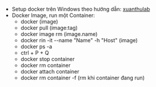 - Setup docker trên Windows theo hướng dẫn: [xuanthulab](https://xuanthulab.net/gioi-thieu-ve-docker-lam-quen-voi-docker-tao-container.html)
- Docker Image, run một Container:
  + docker (image)
  + docker pull (image:tag)
  + docker image rm (image.name)
  + docker rin -it --name "Name" -h "Host" (image) 
  + docker ps -a
  + ctrl + P + Q
  + docker stop container
  + docker rm container
  + docker attach container 
  + docker rm container -f (rm khi container đang run)
